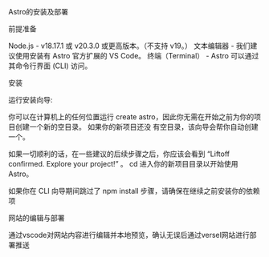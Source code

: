 Astro的安装及部署

前提准备

Node.js - v18.17.1 或 v20.3.0 或更高版本。（不支持 v19。）
文本编辑器 - 我们建议使用安装有 Astro 官方扩展的 VS Code。
终端（Terminal） - Astro 可以通过其命令行界面 (CLI) 访问。

安装

运行安装向导:

你可以在计算机上的任何位置运行 create astro，因此你无需在开始之前为你的项目创建一个新的空目录。 如果你的新项目还没
有空目录，该向导会帮你自动创建一个。

如果一切顺利的话，在一些建议的后续步骤之后，你应该会看到 “Liftoff confirmed. Explore your project!” 。 cd 进入你的新项目目录以开始使用 Astro。

如果你在 CLI 向导期间跳过了 npm install 步骤，请确保在继续之前安装你的依赖项


网站的编辑与部署

通过vscode对网站内容进行编辑并本地预览，确认无误后通过versel网站进行部署推送